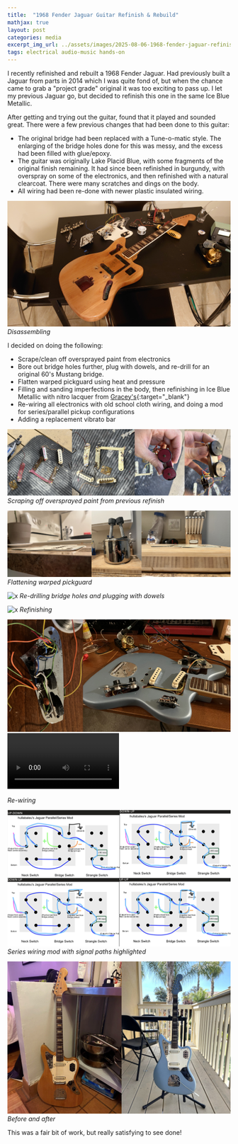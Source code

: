 ```yaml
---
title:  "1968 Fender Jaguar Guitar Refinish & Rebuild"
mathjax: true
layout: post
categories: media
excerpt_img_url: ../assets/images/2025-08-06-1968-fender-jaguar-refinish-rebuild/1.jpg
tags: electrical audio-music hands-on
---
```


I recently refinished and rebuilt a 1968 Fender Jaguar. Had previously built a Jaguar from parts in 2014 which I was quite fond of, but when the chance came to grab a "project grade" original it was too exciting to pass up. I let my previous Jaguar go, but decided to refinish this one in the same Ice Blue Metallic.

After getting and trying out the guitar, found that it played and sounded great. There were a few previous changes that had been done to this guitar:
- The original bridge had been replaced with a Tune-o-matic style. The enlarging of the bridge holes done for this was messy, and the excess had been filled with glue/epoxy.
- The guitar was originally Lake Placid Blue, with some fragments of the original finish remaining. It had since been refinished in burgundy, with overspray on some of the electronics, and then refinished with a natural clearcoat. There were many scratches and dings on the body.
- All wiring had been re-done with newer plastic insulated wiring.

![x](/assets/images/2025-08-06-1968-fender-jaguar-refinish-rebuild/DSC_0235.JPG)
*Disassembling*

I decided on doing the following:
- Scrape/clean off oversprayed paint from electronics
- Bore out bridge holes further, plug with dowels, and re-drill for an original 60's Mustang bridge.
- Flatten warped pickguard using heat and pressure
- Filling and sanding imperfections in the body, then refinishing in Ice Blue Metallic with nitro lacquer from [Gracey's](https://graceysvintagefinishes.com/){:target="_blank"}
- Re-wiring all electronics with old school cloth wiring, and doing a mod for series/parallel pickup configurations
- Adding a replacement vibrato bar


![x](/assets/images/2025-08-06-1968-fender-jaguar-refinish-rebuild/2.jpg)
*Scraping off oversprayed paint from previous refinish*

![x](/assets/images/2025-08-06-1968-fender-jaguar-refinish-rebuild/3.jpg)
*Flattening warped pickguard*

![x](/assets/images/2025-08-06-1968-fender-jaguar-refinish-rebuild/4-5.jpg)
*Re-drilling bridge holes and plugging with dowels*

![x](/assets/images/2025-08-06-1968-fender-jaguar-refinish-rebuild/6.jpg)
*Refinishing*

![x](/assets/images/2025-08-06-1968-fender-jaguar-refinish-rebuild/8.jpg)
<video width="50%" height="auto" controls>
<source src="/assets/images/2025-08-06-1968-fender-jaguar-refinish-rebuild/IMG_2048.MOV" type="video/quicktime">
</video>

*Re-wiring*

![x](/assets/images/2025-08-06-1968-fender-jaguar-refinish-rebuild/7.jpg)
*Series wiring mod with signal paths highlighted*

![x](/assets/images/2025-08-06-1968-fender-jaguar-refinish-rebuild/1.jpg)
*Before and after*

This was a fair bit of work, but really satisfying to see done!








